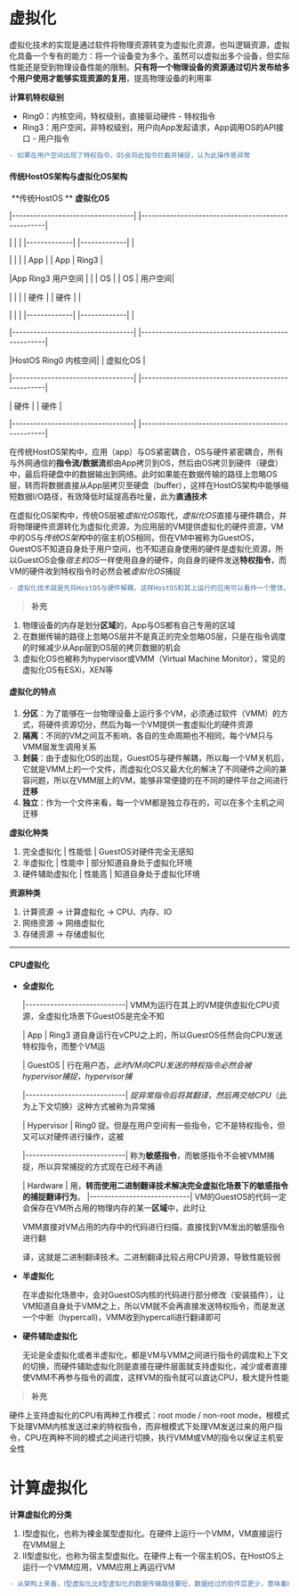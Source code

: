 # 虚拟化

虚拟化技术的实现是通过软件将物理资源转变为虚拟化资源，也叫逻辑资源，虚拟化具备一个专有的能力：将一个设备变为多个。虽然可以虚拟出多个设备，但实际性能还是受到物理设备性能的限制。**只有将一个物理设备的资源通过切片发布给多个用户使用才能够实现资源的复用**，提高物理设备的利用率



**计算机特权级别**

- Ring0：内核空间，特权级别，直接驱动硬件 - 特权指令
- Ring3：用户空间，非特权级别，用户向App发起请求，App调用OS的API接口 - 用户指令

```diff
- 如果在用户空间出现了特权指令，OS会将此指令拦截并捕捉，认为此操作是异常
```



#### 传统HostOS架构与虚拟化OS架构

​            **传统HostOS **                                                                                  **虚拟化OS**

|----------------------------------|                                               |---------------------------------------------------|

|                                          |                                               |   |-------------|   |-------------|                 | 

|                                          |                                                |   |    App    |    |    App    |   Ring3    |

|App     Ring3   用户空间  |                                               |   |     OS      |   |     OS      | 用户空间|

|                                          |                                               |   |    硬件    |    |    硬件    |                 |

|                                          |                                               |   |-------------|   |-------------|                 |   

|----------------------------------|                                               |---------------------------------------------------|

|HostOS  Ring0  内核空间|                                              |                         虚拟化OS                      |

|----------------------------------|                                               |---------------------------------------------------|

|                硬件                   |                                              |                            硬件                            |

|----------------------------------|                                               |---------------------------------------------------|

在传统HostOS架构中，应用（app）与OS紧密耦合，OS与硬件紧密耦合，所有与外网通信的**指令流/数据流**都由App拷贝到OS，然后由OS拷贝到硬件（硬盘）中，最后将硬盘中的数据输出到网络。此时如果能在数据传输的路径上忽略OS层，转而将数据直接从App层拷贝至硬盘（buffer），这样在HostOS架构中能够缩短数据I/O路径，有效降低时延提高吞吐量，此为**直通技术**

在虚拟化OS架构中，传统OS层被*虚拟化OS*取代，*虚拟化OS*直接与硬件耦合，并将物理硬件资源转化为虚拟化资源，为应用层的VM提供虚拟化的硬件资源，VM中的OS与*传统OS架构*中的宿主机OS相同，但在VM中被称为GuestOS，GuestOS不知道自身处于用户空间，也不知道自身使用的硬件是虚拟化资源，所以GuestOS会像*宿主机OS*一样使用自身的硬件，向自身的硬件发送**特权指令**，而VM的硬件收到特权指令时必然会被*虚拟化OS*捕捉

```diff
- 虚拟化技术就是先将HostOS与硬件解耦，这样HostOS和其上运行的应用可以看作一个整体，然后在硬件上在添加一个虚拟化OS层，将多个HostOS放置在一个虚拟化OS上运行，虚拟化OS为上层的HostOS提供虚拟化资源，这样HostOS在不知情的情况下调用虚拟化硬件来达到物理资源的复用
```

> **补充**

1. 物理设备的内存是划分**区域**的，App与OS都有自己专用的区域
2. 在数据传输的路径上忽略OS层并不是真正的完全忽略OS层，只是在指令调度的时候减少从App层到OS层的拷贝数据的机会
3. 虚拟化OS也被称为hypervisor或VMM（Virtual Machine Monitor），常见的虚拟化OS有ESXi，XEN等



#### 虚拟化的特点

1. **分区**：为了能够在一台物理设备上运行多个VM，必须通过软件（VMM）的方式，将硬件资源切分，然后为每一个VM提供一套虚拟化的硬件资源
2. **隔离**：不同的VM之间互不影响，各自的生命周期也不相同，每个VM只与VMM层发生调用关系
3. **封装**：由于虚拟化OS的出现，GuestOS与硬件解耦，所以每一个VM关机后，它就是VMM上的一个文件，而虚拟化OS又最大化的解决了不同硬件之间的兼容问题，所以在VMM层上的VM，能够非常便捷的在不同的硬件平台之间进行**迁移**
4. **独立**：作为一个文件来看，每一个VM都是独立存在的，可以在多个主机之间迁移



**虚拟化种类**

1. 完全虚拟化 | 性能低 | GuestOS对硬件完全无感知
2. 半虚拟化 | 性能中 | 部分知道自身处于虚拟化环境
3. 硬件辅助虚拟化 | 性能高 | 知道自身处于虚拟化环境

**资源种类**

1. 计算资源 -> 计算虚拟化 -> CPU、内存、IO
2. 网络资源 -> 网络虚拟化
3. 存储资源 -> 存储虚拟化

---

#### CPU虚拟化

- **全虚拟化**

  |----------------------------|											VMM为运行在其上的VM提供虚拟化CPU资源，全虚拟化场景下GuestOS是完全不知

  |             App               | Ring3								道自身运行在vCPU之上的，所以GuestOS任然会向CPU发送特权指令，而整个VM运

  |           GuestOS        |											行在用户态，*此时VM向CPU发送的特权指令必然会被hypervisor捕捉，hypervisor捕*

  |----------------------------|											*捉异常指令后将其翻译，然后再交给CPU*（此为上下文切换）这种方式被称为异常捕

  |        Hypervisor       |  Ring0								捉。但是在用户空间有一些指令，它不是特权指令，但又可以对硬件进行操作，这被

  |----------------------------|											称为**敏感指令**，而敏感指令不会被VMM捕捉，所以异常捕捉的方式现在已经不再适

  |         Hardware        |											用，**转而使用二进制翻译技术解决完全虚拟化场景下的敏感指令的捕捉翻译行为**。
  |----------------------------|											VM的GuestOS的代码一定会保存在VM所占用的物理内存的某一**区域**中，此时让

  ​																					VMM直接对VM占用的内存中的代码进行扫描，直接找到VM发出的敏感指令进行翻

  译，这就是二进制翻译技术。二进制翻译比较占用CPU资源，导致性能较弱

- **半虚拟化**

  在半虚拟化场景中，会对GuestOS内核的代码进行部分修改（安装插件），让VM知道自身处于VMM之上，所以VM就不会再直接发送特权指令，而是发送一个中断（hypercall)，VMM收到hypercall进行翻译即可

- **硬件辅助虚拟化**

  无论是全虚拟化或者半虚拟化，都是VM与VMM之间进行指令的调度和上下文的切换，而硬件辅助虚拟化则是直接在硬件层面就支持虚拟化，减少或者直接使VMM不再参与指令的调度，这样VM的指令就可以直达CPU，极大提升性能

> **补充**

硬件上支持虚拟化的CPU有两种工作模式：root mode / non-root mode，根模式下处理VMM内核发送过来的特权指令，而非根模式下处理VM发送过来的用户指令，CPU在两种不同的模式之间进行切换，执行VMM或VM的指令以保证主机安全性



# 计算虚拟化

**计算虚拟化的分类**

1. Ⅰ型虚拟化，也称为裸金属型虚拟化。在硬件上运行一个VMM，VM直接运行在VMM层上
2. Ⅱ型虚拟化，也称为宿主型虚拟化。在硬件上有一个宿主机OS，在HostOS上运行一个VMM应用，VMM应用上再运行VM

```diff
- 从架构上来看，Ⅰ型虚拟化比Ⅱ型虚拟化的数据传输路径要短，数据经过的软件层更少，意味着Ⅰ型虚拟化的性能更强
```

